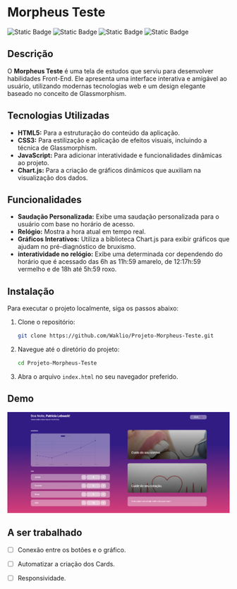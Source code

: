# Morpheus Teste
![Static Badge](https://img.shields.io/badge/HTML5-E34F26?style=for-the-badge&logo=html5&logoColor=ffffff)
![Static Badge](https://img.shields.io/badge/CSS3-%231572B6?style=for-the-badge&logo=css3&logoColor=ffffff) ![Static Badge](https://img.shields.io/badge/JavaScript-%23F7DF1E?style=for-the-badge&logo=javaScript&logoColor=ffffff) ![Static Badge](https://img.shields.io/badge/Chart.js-%23FF6384?style=for-the-badge&logo=Chart.js&logoColor=ffffff)


## Descrição
O **Morpheus Teste** é uma tela de estudos que serviu para desenvolver habilidades Front-End. Ele apresenta uma interface interativa e amigável ao usuário, utilizando modernas tecnologias web e um design elegante baseado no conceito de Glassmorphism.

## Tecnologias Utilizadas
- **HTML5:** Para a estruturação do conteúdo da aplicação.
- **CSS3:** Para estilização e aplicação de efeitos visuais, incluindo a técnica de Glassmorphism.
- **JavaScript:** Para adicionar interatividade e funcionalidades dinâmicas ao projeto.
- **Chart.js:** Para a criação de gráficos dinâmicos que auxiliam na visualização dos dados.

## Funcionalidades
- **Saudação Personalizada:** Exibe uma saudação personalizada para o usuário com base no horário de acesso.
- **Relógio:** Mostra a hora atual em tempo real.
- **Gráficos Interativos:** Utiliza a biblioteca Chart.js para exibir gráficos que ajudam no pré-diagnóstico de bruxismo.
- **interatividade no relógio:**  Exibe uma determinada cor dependendo do horário que é acessado das 6h as 11h:59 amarelo, de 12:17h:59 vermelho e de 18h até 5h:59 roxo.

## Instalação
Para executar o projeto localmente, siga os passos abaixo:

1. Clone o repositório:
    ```bash
    git clone https://github.com/Waklio/Projeto-Morpheus-Teste.git
    ```

2. Navegue até o diretório do projeto:
    ```bash
    cd Projeto-Morpheus-Teste
    ```

3. Abra o arquivo `index.html` no seu navegador preferido.

## Demo 

![Tela rincipal](/demo/demo.jpg.png)

## A ser trabalhado
  - [ ] Conexão entre os botões e o gráfico.
  - [ ] Automatizar a criação dos Cards.
  - [ ] Responsividade.


